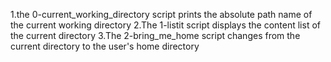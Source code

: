 1.the 0-current_working_directory script prints the absolute path name of the current working directory
2.The 1-listit script displays the content list of the current directory
3.The 2-bring_me_home script changes from the current directory to the user's home directory
